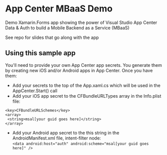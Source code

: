 # App Center MBaaS Demo

Demo Xamarin.Forms app showing the power of Visual Studio App Center Data & Auth to build a Mobile Backend as a Service (MBaaS)

See repo for slides that go along with the app  



## Using this sample app
You'll need to provide your own App Center app secrets. You generate them by creating new iOS and/or Android apps in App Center. Once you have them:  
 - Add your secrets to the top of the App.xaml.cs which will be used in the AppCenter.Start() call
 - Add your iOS app secret to the CFBundleURLTypes array in the Info.plist file:  
 ```
<key>CFBundleURLSchemes</key>
 <array>
  <string>msal[your guid goes here]</string>
 </array>
```
 - Add your Android app secret to the this string in the AndroidManifest.xml file, intent-filter node:  
`<data android:host="auth" android:scheme="msal[your guid goes here]" />`
 

